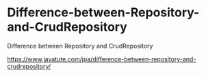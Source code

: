 # Difference-between-Repository-and-CrudRepository
Difference between Repository and CrudRepository

https://www.javatute.com/jpa/difference-between-repository-and-crudrepository/
